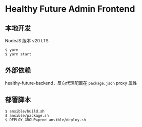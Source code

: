 # Healthy Future Admin Frontend

## 本地开发

NodeJS 版本 v20 LTS

```
$ yarn
$ yarn start
```

## 外部依赖

healthy-future-backend，反向代理配置在 `package.json` proxy 属性

## 部署脚本

```
$ ansible/build.sh
$ ansible/package.sh
$ DEPLOY_GROUP=prod ansible/deploy.sh
```

